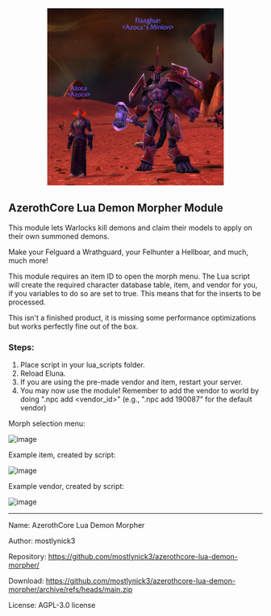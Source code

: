 <div align="center">
  <img src="icon.png">
</div>

## AzerothCore Lua Demon Morpher Module

This module lets Warlocks kill demons and claim their models to apply on their own summoned demons.

Make your Felguard a Wrathguard, your Felhunter a Hellboar, and much, much more!

This module requires an item ID to open the morph menu. The Lua script will create the required character database table, item, and vendor for you, if you variables to do so are set to true. This means that for the inserts to be processed.

This isn't a finished product, it is missing some performance optimizations but works perfectly fine out of the box. 

### Steps:
1. Place script in your lua_scripts folder.
2. Reload Eluna.
3. If you are using the pre-made vendor and item, restart your server.
4. You may now use the module! Remember to add the vendor to world by doing ".npc add <vendor_id>" (e.g., ".npc add 190087" for the default vendor)

Morph selection menu:

![image](https://github.com/user-attachments/assets/73768023-368b-4049-a9ae-5343346f6dac)


Example item, created by script:

![image](https://github.com/user-attachments/assets/61c02426-9f1e-44dd-859b-31fa2ea288b4)


Example vendor, created by script:

![image](https://github.com/user-attachments/assets/f44f0865-d075-4676-83fd-663c598edaf5)

________________________________________
Name: AzerothCore Lua Demon Morpher

Author: mostlynick3

Repository: https://github.com/mostlynick3/azerothcore-lua-demon-morpher/

Download: https://github.com/mostlynick3/azerothcore-lua-demon-morpher/archive/refs/heads/main.zip

License: AGPL-3.0 license
